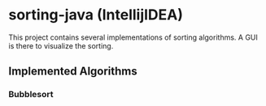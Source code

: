 # sorting-java (IntellijIDEA)
This project contains several implementations of sorting algorithms. A GUI is there to visualize the sorting.

## Implemented Algorithms

### Bubblesort
